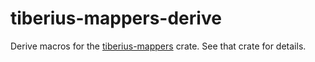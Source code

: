 # tiberius-mappers-derive

Derive macros for the [tiberius-mappers](https://crates.io/crates/tiberius-mappers) crate. See that crate for details.

